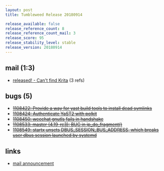```yaml
---
layout: post
title: Tumbleweed Release 20180914

release_available: false
release_reference_count: 8
release_reference_count_mail: 3
release_score: 95
release_stability_level: stable
release_version: 20180914
---
```


## mail (1:3)

- [released! - Can't find Krita](https://lists.opensuse.org/opensuse-factory/2018-09/msg00058.html) (3 refs)

## bugs (5)

<!--more-->

- ~~[1108422: Provide a way for yast build tools to install dead symlinks](https://bugzilla.opensuse.org/show_bug.cgi?id=1108422)~~
- ~~[1108424: Authenticate YaST2 with polkit](https://bugzilla.opensuse.org/show_bug.cgi?id=1108424)~~
- ~~[1108450: weechat gnutls fails in handshake](https://bugzilla.opensuse.org/show_bug.cgi?id=1108450)~~
- ~~[1108533: master (4.19-rc3): BUG in ip_do_fragment()](https://bugzilla.opensuse.org/show_bug.cgi?id=1108533)~~
- ~~[1108549: startx unsets DBUS_SESSION_BUS_ADDRESS, which breaks user dbus session launched by systemd](https://bugzilla.opensuse.org/show_bug.cgi?id=1108549)~~



## links

- [mail announcement](https://lists.opensuse.org/opensuse-factory/2018-09/msg00057.html)
